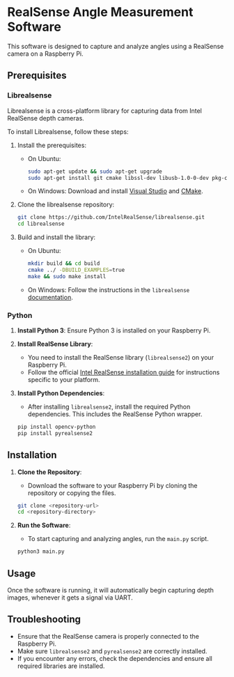 # RealSense Angle Measurement Software

This software is designed to capture and analyze angles using a RealSense camera on a Raspberry Pi.

## Prerequisites

### Librealsense

Librealsense is a cross-platform library for capturing data from Intel RealSense depth cameras.

To install Librealsense, follow these steps:

1. Install the prerequisites:

   - On Ubuntu:
     ```bash
     sudo apt-get update && sudo apt-get upgrade
     sudo apt-get install git cmake libssl-dev libusb-1.0-0-dev pkg-config libgtk-3-dev
     ```

   - On Windows:
     Download and install [Visual Studio](https://visualstudio.microsoft.com/) and [CMake](https://cmake.org/download/).

2. Clone the librealsense repository:

   ```bash
   git clone https://github.com/IntelRealSense/librealsense.git
   cd librealsense
   ```

3. Build and install the library:

   - On Ubuntu:
     ```bash
     mkdir build && cd build
     cmake ../ -DBUILD_EXAMPLES=true
     make && sudo make install
     ```

   - On Windows:
     Follow the instructions in the `librealsense` [documentation](https://github.com/IntelRealSense/librealsense/blob/master/doc/installation_windows.md).

### Python

1. **Install Python 3**: Ensure Python 3 is installed on your Raspberry Pi.

2. **Install RealSense Library**:
   - You need to install the RealSense library (`librealsense2`) on your Raspberry Pi.
   - Follow the official [Intel RealSense installation guide](https://github.com/IntelRealSense/librealsense/blob/master/doc/installation.md) for instructions specific to your platform.

3. **Install Python Dependencies**:
   - After installing `librealsense2`, install the required Python dependencies. This includes the RealSense Python wrapper.

   ```bash
   pip install opencv-python
   pip install pyrealsense2
   ```

## Installation

1. **Clone the Repository**:
   - Download the software to your Raspberry Pi by cloning the repository or copying the files.

   ```bash
   git clone <repository-url>
   cd <repository-directory>
   ```

2. **Run the Software**:
   - To start capturing and analyzing angles, run the `main.py` script.

   ```bash
   python3 main.py
   ```

## Usage

Once the software is running, it will automatically begin capturing depth images, whenever it gets a signal via UART.

## Troubleshooting

- Ensure that the RealSense camera is properly connected to the Raspberry Pi.
- Make sure `librealsense2` and `pyrealsense2` are correctly installed.
- If you encounter any errors, check the dependencies and ensure all required libraries are installed.

